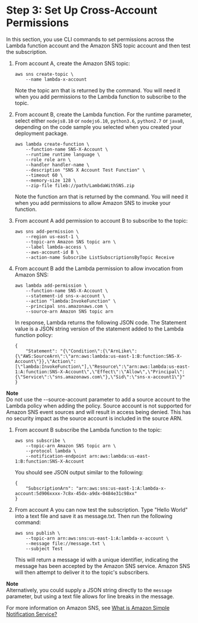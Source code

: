 # Step 3: Set Up Cross\-Account Permissions<a name="with-sns-create-x-account-permissions"></a>

In this section, you use CLI commands to set permissions across the Lambda function account and the Amazon SNS topic account and then test the subscription\. 

1. From account A, create the Amazon SNS topic:

   ```
   aws sns create-topic \
       --name lambda-x-account
   ```

   Note the topic arn that is returned by the command\. You will need it when you add permissions to the Lambda function to subscribe to the topic\.

1. From account B, create the Lambda function\. For the runtime parameter, select either `nodejs8.10` or `nodejs6.10`, `python3.6`, `python2.7` or `java8`, depending on the code sample you selected when you created your deployment package\.

   ```
   aws lambda create-function \
       --function-name SNS-X-Account \
       --runtime runtime language \
       --role role arn \
       --handler handler-name \
       --description "SNS X Account Test Function" \
       --timeout 60 \
       --memory-size 128 \
       --zip-file fileb://path/LambdaWithSNS.zip
   ```

   Note the function arn that is returned by the command\. You will need it when you add permissions to allow Amazon SNS to invoke your function\.

1. From account A add permission to account B to subscribe to the topic:

   ```
   aws sns add-permission \
       --region us-east-1 \
       --topic-arn Amazon SNS topic arn \
       --label lambda-access \
       --aws-account-id B \
       --action-name Subscribe ListSubscriptionsByTopic Receive
   ```

1. From account B add the Lambda permission to allow invocation from Amazon SNS:

   ```
   aws lambda add-permission \
       --function-name SNS-X-Account \
       --statement-id sns-x-account \
       --action "lambda:InvokeFunction" \
       --principal sns.amazonaws.com \
       --source-arn Amazon SNS topic arn
   ```

   In response, Lambda returns the following JSON code\. The Statement value is a JSON string version of the statement added to the Lambda function policy: 

   ```
   {
       "Statement": "{\"Condition\":{\"ArnLike\":{\"AWS:SourceArn\":\"arn:aws:lambda:us-east-1:B:function:SNS-X-Account\"}},\"Action\":[\"lambda:InvokeFunction\"],\"Resource\":\"arn:aws:lambda:us-east-1:A:function:SNS-X-Account\",\"Effect\":\"Allow\",\"Principal\":{\"Service\":\"sns.amazonaws.com\"},\"Sid\":\"sns-x-account1\"}"
   }
   ```
**Note**  
Do not use the \-\-source\-account parameter to add a source account to the Lambda policy when adding the policy\. Source account is not supported for Amazon SNS event sources and will result in access being denied\. This has no security impact as the source account is included in the source ARN\. 

1. From account B subscribe the Lambda function to the topic: 

   ```
   aws sns subscribe \
       --topic-arn Amazon SNS topic arn \
       --protocol lambda \
       --notification-endpoint arn:aws:lambda:us-east-1:B:function:SNS-X-Account
   ```

   You should see JSON output similar to the following: 

   ```
   {
       "SubscriptionArn": "arn:aws:sns:us-east-1:A:lambda-x-account:5d906xxxx-7c8x-45dx-a9dx-0484e31c98xx"
   }
   ```

1. From account A you can now test the subscription\. Type "Hello World" into a text file and save it as message\.txt\. Then run the following command: 

   ```
   aws sns publish \
       --topic-arn arn:aws:sns:us-east-1:A:lambda-x-account \
       --message file://message.txt \
       --subject Test
   ```

   This will return a message id with a unique identifier, indicating the message has been accepted by the Amazon SNS service\. Amazon SNS will then attempt to deliver it to the topic's subscribers\. 

**Note**  
Alternatively, you could supply a JSON string directly to the `message` parameter, but using a text file allows for line breaks in the message\.

For more information on Amazon SNS, see [What is Amazon Simple Notification Service?](https://docs.aws.amazon.com/sns/latest/dg/)